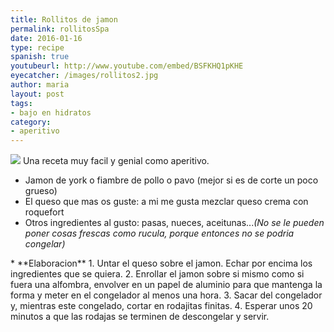 ```yaml
---
title: Rollitos de jamon
permalink: rollitosSpa
date: 2016-01-16
type: recipe
spanish: true
youtubeurl: http://www.youtube.com/embed/BSFKHQ1pKHE
eyecatcher: /images/rollitos2.jpg
author: maria
layout: post
tags: 
- bajo en hidratos
category: 
- aperitivo
---
```

<img src="https://farm1.staticflickr.com/729/31552280972_a570e63fb7_b_d.jpg" />
Una receta muy facil y genial como aperitivo. 

<ul>
  <li>Jamon de york o fiambre de pollo o pavo (mejor si es de corte un poco grueso)</li>
  <li>El queso que mas os guste: a mi me gusta mezclar queso crema con roquefort</li>
  <li>Otros ingredientes al gusto: pasas, nueces, aceitunas...<i>(No se le pueden poner cosas frescas como rucula, porque entonces no se podria congelar)</i></li>
</ul>
* **Elaboracion**
  1. Untar el queso sobre el jamon. Echar por encima los ingredientes que se quiera. 
  2. Enrollar el jamon sobre si mismo como si fuera una alfombra, envolver en un papel de aluminio para que mantenga la forma y meter en el congelador al menos una hora. 
  3. Sacar del congelador y, mientras este congelado, cortar en rodajitas finitas. 
  4. Esperar unos 20 minutos a que las rodajas se terminen de descongelar y servir. 

